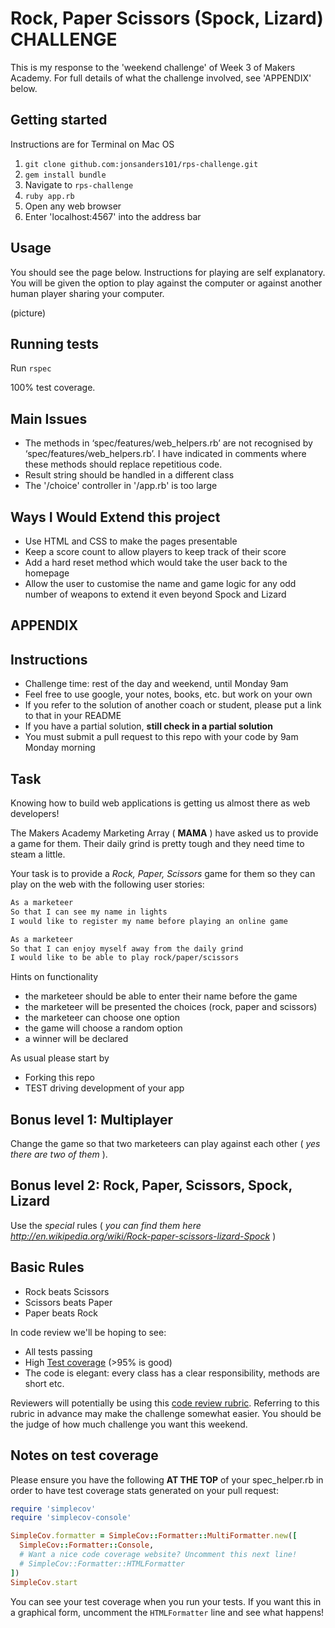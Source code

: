 # Rock, Paper Scissors (Spock, Lizard) CHALLENGE

This is my response to the 'weekend challenge' of Week 3 of Makers Academy. For full details of what the challenge involved, see 'APPENDIX' below.

## Getting started

Instructions are for Terminal on Mac OS

1) `git clone github.com:jonsanders101/rps-challenge.git`
2) `gem install bundle`
3) Navigate to `rps-challenge`
4) `ruby app.rb`
5) Open any web browser
6) Enter 'localhost:4567' into the address bar

## Usage

You should see the page below. Instructions for playing are self explanatory. You will be given the option to play against the computer or against another human player sharing your computer.

(picture)

## Running tests

Run `rspec`

100% test coverage.


## Main Issues

* The methods in ‘spec/features/web_helpers.rb’ are not recognised by ‘spec/features/web_helpers.rb’. I have indicated in comments where these methods should replace repetitious code.
* Result string should be handled in a different class
* The '/choice' controller in '/app.rb' is too large

## Ways I Would Extend this project

* Use HTML and CSS to make the pages presentable
* Keep a score count to allow players to keep track of their score
* Add a hard reset method which would take the user back to the homepage
* Allow the user to customise the name and game logic for any odd number of weapons to extend it even beyond Spock and Lizard



## APPENDIX

Instructions
-------

* Challenge time: rest of the day and weekend, until Monday 9am
* Feel free to use google, your notes, books, etc. but work on your own
* If you refer to the solution of another coach or student, please put a link to that in your README
* If you have a partial solution, **still check in a partial solution**
* You must submit a pull request to this repo with your code by 9am Monday morning

Task
----

Knowing how to build web applications is getting us almost there as web developers!

The Makers Academy Marketing Array ( **MAMA** ) have asked us to provide a game for them. Their daily grind is pretty tough and they need time to steam a little.

Your task is to provide a _Rock, Paper, Scissors_ game for them so they can play on the web with the following user stories:

```sh
As a marketeer
So that I can see my name in lights
I would like to register my name before playing an online game

As a marketeer
So that I can enjoy myself away from the daily grind
I would like to be able to play rock/paper/scissors
```

Hints on functionality

- the marketeer should be able to enter their name before the game
- the marketeer will be presented the choices (rock, paper and scissors)
- the marketeer can choose one option
- the game will choose a random option
- a winner will be declared


As usual please start by

* Forking this repo
* TEST driving development of your app


## Bonus level 1: Multiplayer

Change the game so that two marketeers can play against each other ( _yes there are two of them_ ).

## Bonus level 2: Rock, Paper, Scissors, Spock, Lizard

Use the _special_ rules ( _you can find them here http://en.wikipedia.org/wiki/Rock-paper-scissors-lizard-Spock_ )

## Basic Rules

- Rock beats Scissors
- Scissors beats Paper
- Paper beats Rock

In code review we'll be hoping to see:

* All tests passing
* High [Test coverage](https://github.com/makersacademy/course/blob/master/pills/test_coverage.md) (>95% is good)
* The code is elegant: every class has a clear responsibility, methods are short etc.

Reviewers will potentially be using this [code review rubric](docs/review.md).  Referring to this rubric in advance may make the challenge somewhat easier.  You should be the judge of how much challenge you want this weekend.

Notes on test coverage
----------------------

Please ensure you have the following **AT THE TOP** of your spec_helper.rb in order to have test coverage stats generated
on your pull request:

```ruby
require 'simplecov'
require 'simplecov-console'

SimpleCov.formatter = SimpleCov::Formatter::MultiFormatter.new([
  SimpleCov::Formatter::Console,
  # Want a nice code coverage website? Uncomment this next line!
  # SimpleCov::Formatter::HTMLFormatter
])
SimpleCov.start
```

You can see your test coverage when you run your tests. If you want this in a graphical form, uncomment the `HTMLFormatter` line and see what happens!
